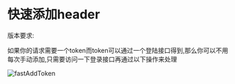 # 快速添加header
版本要求:<Badge text="2.0.0" />

如果你的请求需要一个token而token可以通过一个登陆接口得到,那么你可以不用每次手动添加,只需要访问一下登录接口再通过以下操作来处理

![fastAddToken](../../.vuepress/public/img/fastAddToken.gif)